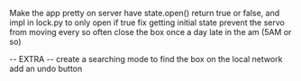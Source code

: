 Make the app pretty
on server have state.open() return true or false, and impl in lock.py to only open if true
fix getting initial state
prevent the servo from moving every so often
close the box once a day late in the am (5AM or so)

-- EXTRA -- 
create a searching mode to find the box on the local network
add an undo button
